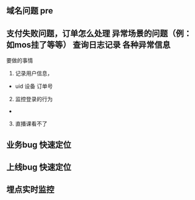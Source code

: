 ## 域名问题  pre
## 支付失败问题，订单怎么处理  异常场景的问题（例： 如mos挂了等等） 查询日志记录  各种异常信息

要做的事情

1. 记录用户信息，
* uid 设备 订单号
2. 监控登录的行为
* 
3. 直播课看不了

## 业务bug  快速定位
## 上线bug  快速定位

## 埋点实时监控
